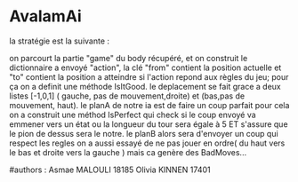 # AvalamAi


la stratégie est la suivante : 

on parcourt la partie "game" du body récupéré, et on construit  le dictionnaire a envoyé "action", la clé "from" contient la position 
actuelle et "to" contient la position a atteindre si l'action repond aux règles du jeu; pour ça on a definit une méthode IsItGood.
le deplacement se fait grace a deux  listes [-1,0,1] ( gauche, pas de mouvement,droite) et (bas,pas de mouvement, haut).
le planA de notre ia est de faire un coup parfait pour cela on a construit une méthod IsPerfect qui check si le coup envoyé va emmener 
vers un état ou la longueur du tour sera égale à 5 ET s'assure que le pion de dessus sera le notre.
le planB alors sera d'envoyer un coup qui respect les regles 
on a aussi essayé de ne pas jouer en ordre( du haut vers  le bas et droite vers la gauche ) mais ca genère des BadMoves...




#authors : 
Asmae MALOULI 18185
Olivia KINNEN 17401


